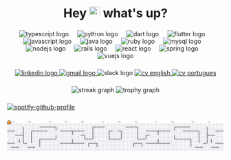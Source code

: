 <h1 align="center">Hey <img src="https://media.giphy.com/media/hvRJCLFzcasrR4ia7z/giphy.gif" width="25px" height="25px"> what's up? </h1>

###

<div align="center">
  <img src="https://skillicons.dev/icons?i=ts" height="60" alt="typescript logo"  />
  <img width="12" />
  <img src="https://skillicons.dev/icons?i=py" height="60" alt="python logo"  />
  <img width="12" />
  <img src="https://skillicons.dev/icons?i=dart" height="60" alt="dart logo"  />
  <img width="12" />
  <img src="https://cdn.jsdelivr.net/gh/devicons/devicon/icons/flutter/flutter-original.svg" height="60" alt="flutter logo"  />
  <img width="12" />
  <img src="https://cdn.jsdelivr.net/gh/devicons/devicon/icons/javascript/javascript-original.svg" height="60" alt="javascript logo"  />
  <img width="12" />
  <img src="https://cdn.jsdelivr.net/gh/devicons/devicon/icons/java/java-original.svg" height="60" alt="java logo"  />
  <img width="12" />
  <img src="https://cdn.jsdelivr.net/gh/devicons/devicon/icons/ruby/ruby-original.svg" height="60" alt="ruby logo"  />
  <img width="12" />
  <img src="https://cdn.jsdelivr.net/gh/devicons/devicon/icons/mysql/mysql-original.svg" height="60" alt="mysql logo"  />
  <img width="12" />
  <img src="https://cdn.jsdelivr.net/gh/devicons/devicon/icons/nodejs/nodejs-original.svg" height="60" alt="nodejs logo"  />
  <img width="12" />
  <img src="https://cdn.jsdelivr.net/gh/devicons/devicon/icons/rails/rails-original-wordmark.svg" height="60" alt="rails logo"  />
  <img width="12" />
  <img src="https://cdn.jsdelivr.net/gh/devicons/devicon/icons/react/react-original.svg" height="60" alt="react logo"  />
  <img width="12" />
  <img src="https://cdn.jsdelivr.net/gh/devicons/devicon/icons/spring/spring-original.svg" height="60" alt="spring logo"  />
  <img width="12" />
  <img src="https://cdn.jsdelivr.net/gh/devicons/devicon/icons/vuejs/vuejs-original.svg" height="60" alt="vuejs logo"  />
</div>

###

<div align="center">
  <a href="https://www.linkedin.com/in/guilherme-rutemberg/" target="_blank">
    <img src="https://img.shields.io/static/v1?message=LinkedIn&logo=linkedin&label=&color=0077B5&logoColor=white&labelColor=&style=for-the-badge" height="25" alt="linkedin logo"  />
  </a>
  <a href="guilhermerutemfelix@gmail.com" target="_blank">
    <img src="https://img.shields.io/static/v1?message=Gmail&logo=gmail&label=&color=D14836&logoColor=white&labelColor=&style=for-the-badge" height="25" alt="gmail logo"  />
  </a>
  <img src="https://img.shields.io/static/v1?message=Slack&logo=slack&label=&color=4A154B&logoColor=white&labelColor=&style=for-the-badge" height="25" alt="slack logo"  />

  <a href="https://github.com/GuiSysLima/GuiSysLima/raw/main/assets/CV_english_.pdf" target="_blank">
    <img src="https://img.shields.io/static/v1?message=CV%20(English)&logo=adobeacrobatreader&label=&color=EE3F2E&logoColor=white&labelColor=&style=for-the-badge" height="25" alt="cv english"  />
  </a>
  <a href="https://github.com/GuiSysLima/GuiSysLima/raw/main/assets/CV_Portuguese_.pdf" target="_blank">
    <img src="https://img.shields.io/static/v1?message=CV%20(Portuguese)&logo=adobeacrobatreader&label=&color=EE3F2E&logoColor=white&labelColor=&style=for-the-badge" height="25" alt="cv portugues"  />
  </a>

</div>

###

<div align="center">
  <img src="https://streak-stats.demolab.com?user=GuiSysLima&locale=en&mode=daily&theme=dracula&hide_border=false&border_radius=5&order=3" height="150" alt="streak graph"  />
  <img src="https://github-profile-trophy.vercel.app?username=GuiSysLima&theme=dracula&column=-1&row=1&margin-w=8&margin-h=8&no-bg=false&no-frame=false&order=4" height="150" alt="trophy graph"  />
</div>

###

[![spotify-github-profile](https://spotify-github-profile.kittinanx.com/api/view?uid=guilhermerutemfelix&cover_image=true&theme=novatorem&show_offline=true&background_color=121212&interchange=true&profanity=true&bar_color=49175a&bar_color_cover=false)](https://spotify-github-profile.kittinanx.com/api/view?uid=guilhermerutemfelix&redirect=true)

###
<picture>
  <source media="(prefers-color-scheme: dark)" srcset="https://raw.githubusercontent.com/GuiSysLima/GuiSysLima/output/pacman-contribution-graph-dark.svg">
  <source media="(prefers-color-scheme: light)" srcset="https://raw.githubusercontent.com/GuiSysLima/GuiSysLima/output/pacman-contribution-graph.svg">
  <img alt="contributions" src="https://raw.githubusercontent.com/GuiSysLima/GuiSysLima/output/pacman-contribution-graph.svg">
</picture>

###
